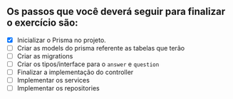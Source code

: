 ## Os passos que você deverá seguir para finalizar o exercício são:

- [x] Inicializar o Prisma no projeto.
- [ ] Criar as models do prisma referente as tabelas que terão
- [ ] Criar as migrations
- [ ] Criar os tipos/interface para o `answer` e `question`
- [ ] Finalizar a implementação do controller
- [ ] Implementar os services
- [ ] Implementar os repositories